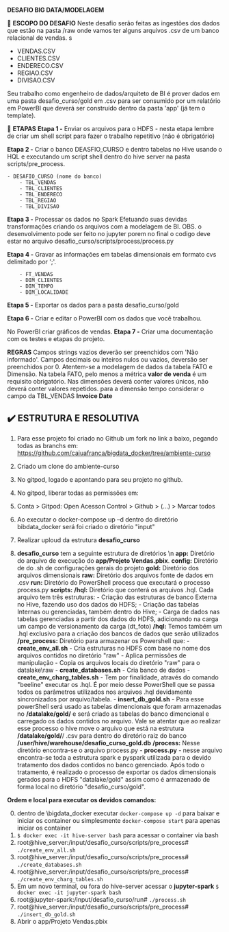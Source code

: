 **DESAFIO BIG DATA/MODELAGEM**

📌 **ESCOPO DO DESAFIO**
Neste desafio serão feitas as ingestões dos dados que estão na pasta /raw onde vamos ter alguns arquivos .csv de um banco relacional de vendas.
s
 - VENDAS.CSV
 - CLIENTES.CSV
 - ENDERECO.CSV
 - REGIAO.CSV
 - DIVISAO.CSV

Seu trabalho como engenheiro de dados/arquiteto de BI é prover dados em uma pasta desafio_curso/gold em .csv para ser consumido por um relatório em PowerBI que deverá ser construído dentro da pasta 'app' (já tem o template).

📑 **ETAPAS**
**Etapa 1 -** Enviar os arquivos para o HDFS
    - nesta etapa lembre de criar um shell script para fazer o trabalho repetitivo (não é obrigatório)

**Etapa 2 -** Criar o banco DEASFIO_CURSO e dentro tabelas no Hive usando o HQL e executando um script shell dentro do hive server na pasta scripts/pre_process.

    - DESAFIO_CURSO (nome do banco)
        - TBL_VENDAS
        - TBL_CLIENTES
        - TBL_ENDERECO
        - TBL_REGIAO
        - TBL_DIVISAO

**Etapa 3 -** Processar os dados no Spark Efetuando suas devidas transformações criando os arquivos com a modelagem de BI.
OBS. o desenvolvimento pode ser feito no jupyter porem no final o codigo deve estar no arquivo desafio_curso/scripts/process/process.py

**Etapa 4 -** Gravar as informações em tabelas dimensionais em formato cvs delimitado por ';'.

        - FT_VENDAS
        - DIM_CLIENTES
        - DIM_TEMPO
        - DIM_LOCALIDADE

**Etapa 5 -** Exportar os dados para a pasta desafio_curso/gold

**Etapa 6 -** Criar e editar o PowerBI com os dados que você trabalhou.

No PowerBI criar gráficos de vendas.
**Etapa 7 -** Criar uma documentação com os testes e etapas do projeto.

**REGRAS**
Campos strings vazios deverão ser preenchidos com 'Não informado'.
Campos decimais ou inteiros nulos ou vazios, deversão ser preenchidos por 0.
Atentem-se a modelagem de dados da tabela FATO e Dimensão.
Na tabela FATO, pelo menos a métrica <b>valor de venda</b> é um requisito obrigatório.
Nas dimensões deverá conter valores únicos, não deverá conter valores repetidos.
para a dimensão tempo considerar o campo da TBL_VENDAS <b>Invoice Date</b>

## ✔️ ESTRUTURA E RESOLUTIVA

1. Para esse projeto foi criado no Github um fork no link a baixo, pegando todas as branchs em:  https://github.com/caiuafranca/bigdata_docker/tree/ambiente-curso

2. Criado um clone do ambiente-curso 

3. No gitpod, logado e apontando para seu projeto no github.

4. No gitpod, liberar todas as permissões em:

5. Conta >  Gitpod: Open Acesson Control > Github > (...) > Marcar todos

6. Ao executar o docker-compose up –d dentro do diretório bibdata_docker será foi criado o diretório "input"

7. Realizar uploud da estrutura **desafio_curso**

8. **desafio_curso** tem a seguinte estrutura de diretórios \n
   **app:** Diretório do arquivo de execução do **app/Projeto Vendas.pbix**.
   **config:** Diretório de do .sh de configurações gerais do projeto
   **gold:** Diretório dos arquivos dimensionais
   **raw:** Diretório dos arquivos fonte de dados em .csv
   **run:** Diretório do PowerShell process que executará o processo process.py
   **scripts:** 
     **/hql:**  Diretório que conterá os arquivos .hql. Cada arquivo tem três estruturas:
        - Criação das estruturas de banco Externa no Hive, fazendo uso dos dados do HDFS; 
        - Criação das tabelas Internas ou gerenciadas, também dentro do Hive; 
        - Carga de dados nas tabelas gerenciadas a partir dos dados do HDFS, adicionando na carga um campo de versionamento da carga (dt_foto)
     **/hql:** Temos também um .hql exclusivo para a criação dos bancos de dados que serão utilizados   
     **/pre_process:** Diretório para armazenar os Powershell que:
        - **create_env_all.sh** - Cria estruturas no HDFS com base no nome dos arquivos contidos no diretório "raw"
                                - Aplica permissões de manipulação
                                - Copia os arquivos locais do diretório "raw" para o datalake\raw
        - **create_databases.sh** - Cria banco de dados
        - **create_env_charg_tables.sh** - Tem por finalidade, através do comando "beeline" executar os .hql. É por meio desse PowerShell que se passa todos os parâmetros utilizados nos arquivos .hql devidamente sincronizados por arquivo/tabela. 
        - **insert_db_gold.sh** - Para esse powerShell será usado as tabelas dimencionais que foram armazenadas no **/datalake/gold/** e será criado as tabelas do banco dimencional e carregado os dados contidos no arquivo. Vale se atentar que ao realizar esse processo o hive move o arquivo que está na estrutura **/datalake/gold/**/ .csv para dentro do diretório raiz do banco **/user/hive/warehouse/desafio_curso_gold.db**
     **/process:** Nesse diretório encontra-se o arquivo process.py 
        - **process.py** - nesse arquivo encontra-se toda a estrutura spark e pyspark utilizada para o devido tratamento dos dados contidos no banco gerenciado. Após todo o tratamento, é realizado o processo de exportar os dados dimensionais gerados
     para o HDFS "datalake/gold" assim como é armazenado de forma local no diretório "desafio_curso/gold".

**Ordem e local para executar os devidos comandos:**

0. dentro de \bigdata_docker executar ``docker-compose up -d`` para baixar e iniciar os container ou simplesmente ``docker-compose start`` para apenas iniciar os container
1. ``$ docker exec -it hive-server bash`` para acessar o container via bash 
2. root@hive_server:/input/desafio_curso/scripts/pre_process# ``./create_env_all.sh``
3. root@hive_server:/input/desafio_curso/scripts/pre_process# ``./create_databases.sh``   
4. root@hive_server:/input/desafio_curso/scripts/pre_process# ``./create_env_charg_tables.sh``
5. Em um novo terminal, ou fora do hive-server acessar o **jupyter-spark**  ``$ docker exec -it jupyter-spark bash``
6. root@jupyter-spark:/input/desafio_curso/run#  ``./process.sh``
7. root@hive_server:/input/desafio_curso/scripts/pre_process# ``./insert_db_gold.sh``
7. Abrir o app/Projeto Vendas.pbix

